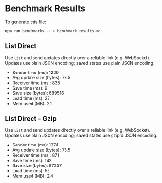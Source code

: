 # Benchmark Results
To generate this file:
```bash
npm run benchmarks -s > benchmark_results.md
```

## List Direct

Use `List` and send updates directly over a reliable link (e.g. WebSocket).
Updates use plain JSON encoding; saved states use plain JSON encoding.

- Sender time (ms): 1229
- Avg update size (bytes): 73.5
- Receiver time (ms): 835
- Save time (ms): 9
- Save size (bytes): 689516
- Load time (ms): 27
- Mem used (MB): 2.1

## List Direct - Gzip

Use `List` and send updates directly over a reliable link (e.g. WebSocket).
Updates use plain JSON encoding; saved states use gzip'd JSON encoding.

- Sender time (ms): 1274
- Avg update size (bytes): 73.5
- Receiver time (ms): 871
- Save time (ms): 142
- Save size (bytes): 87357
- Load time (ms): 55
- Mem used (MB): 2.4

